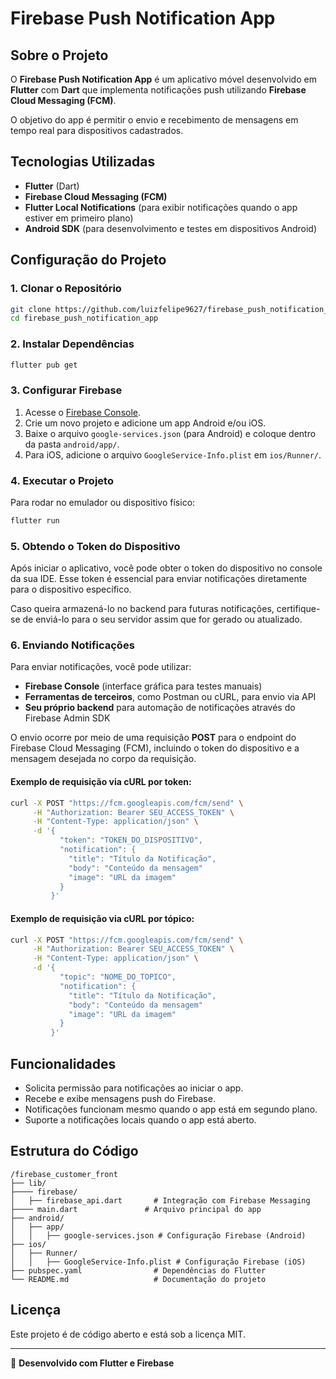 # Firebase Push Notification App

## Sobre o Projeto
O **Firebase Push Notification App** é um aplicativo móvel desenvolvido em **Flutter** com **Dart** que implementa notificações push utilizando **Firebase Cloud Messaging (FCM)**. 

O objetivo do app é permitir o envio e recebimento de mensagens em tempo real para dispositivos cadastrados.

## Tecnologias Utilizadas
- **Flutter** (Dart)
- **Firebase Cloud Messaging (FCM)**
- **Flutter Local Notifications** (para exibir notificações quando o app estiver em primeiro plano)
- **Android SDK** (para desenvolvimento e testes em dispositivos Android)

## Configuração do Projeto
### 1. Clonar o Repositório
```sh
git clone https://github.com/luizfelipe9627/firebase_push_notification_app.git
cd firebase_push_notification_app
```

### 2. Instalar Dependências
```sh
flutter pub get
```

### 3. Configurar Firebase
1. Acesse o [Firebase Console](https://console.firebase.google.com/).
2. Crie um novo projeto e adicione um app Android e/ou iOS.
3. Baixe o arquivo `google-services.json` (para Android) e coloque dentro da pasta `android/app/`.
4. Para iOS, adicione o arquivo `GoogleService-Info.plist` em `ios/Runner/`.

### 4. Executar o Projeto
Para rodar no emulador ou dispositivo físico:
```sh
flutter run
```

### 5. Obtendo o Token do Dispositivo
Após iniciar o aplicativo, você pode obter o token do dispositivo no console da sua IDE. Esse token é essencial para enviar notificações diretamente para o dispositivo específico.

Caso queira armazená-lo no backend para futuras notificações, certifique-se de enviá-lo para o seu servidor assim que for gerado ou atualizado.

### 6. Enviando Notificações
Para enviar notificações, você pode utilizar:
- **Firebase Console** (interface gráfica para testes manuais)
- **Ferramentas de terceiros**, como Postman ou cURL, para envio via API
- **Seu próprio backend** para automação de notificações através do Firebase Admin SDK

O envio ocorre por meio de uma requisição **POST** para o endpoint do Firebase Cloud Messaging (FCM), incluindo o token do dispositivo e a mensagem desejada no corpo da requisição.

#### Exemplo de requisição via cURL por token:
```sh
curl -X POST "https://fcm.googleapis.com/fcm/send" \
     -H "Authorization: Bearer SEU_ACCESS_TOKEN" \
     -H "Content-Type: application/json" \
     -d '{
           "token": "TOKEN_DO_DISPOSITIVO",
           "notification": {
             "title": "Título da Notificação",
             "body": "Conteúdo da mensagem"
             "image": "URL da imagem"
           }
         }'
```
#### Exemplo de requisição via cURL por tópico:
```sh
curl -X POST "https://fcm.googleapis.com/fcm/send" \
     -H "Authorization: Bearer SEU_ACCESS_TOKEN" \
     -H "Content-Type: application/json" \
     -d '{
           "topic": "NOME_DO_TOPICO",
           "notification": {
             "title": "Título da Notificação",
             "body": "Conteúdo da mensagem"
             "image": "URL da imagem"
           }
         }'
```

## Funcionalidades
- Solicita permissão para notificações ao iniciar o app.
- Recebe e exibe mensagens push do Firebase.
- Notificações funcionam mesmo quando o app está em segundo plano.
- Suporte a notificações locais quando o app está aberto.

## Estrutura do Código
```
/firebase_customer_front
├── lib/
├──── firebase/
│   ├── firebase_api.dart       # Integração com Firebase Messaging
├──── main.dart               # Arquivo principal do app
├── android/
│   ├── app/
│   │   ├── google-services.json # Configuração Firebase (Android)
├── ios/
│   ├── Runner/
│   │   ├── GoogleService-Info.plist # Configuração Firebase (iOS)
├── pubspec.yaml                # Dependências do Flutter
└── README.md                   # Documentação do projeto                
```

## Licença

Este projeto é de código aberto e está sob a licença MIT.

---

🚀 **Desenvolvido com Flutter e Firebase**

